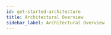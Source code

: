 ```yaml
---
id: get-started-architecture
title: Architectural Overview
sidebar_label: Architectural Overview
---
```


<div style={{textAlign: "justify"}}>

</div>